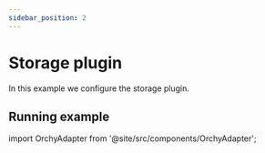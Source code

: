 ```yaml
---
sidebar_position: 2
---
```


# Storage plugin

In this example we configure the storage plugin.

## Running example

import OrchyAdapter from '@site/src/components/OrchyAdapter';

<OrchyAdapter />